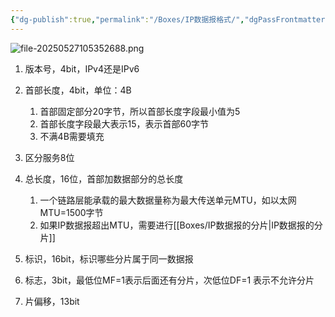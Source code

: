 ```yaml
---
{"dg-publish":true,"permalink":"/Boxes/IP数据报格式/","dgPassFrontmatter":true,"created":"2025-05-27T10:53:26.118+08:00","updated":"2025-05-27T11:42:56.580+08:00"}
---
```


![file-20250527105352688.png](/img/user/images/IP%E6%95%B0%E6%8D%AE%E6%8A%A5%E6%A0%BC%E5%BC%8F/file-20250527105352688.png)
1. 版本号，4bit，IPv4还是IPv6
2. 首部长度，4bit，单位：4B
	1. 首部固定部分20字节，所以首部长度字段最小值为5
	2. 首部长度字段最大表示15，表示首部60字节
	3. 不满4B需要填充
3. 区分服务8位
4. 总长度，16位，首部加数据部分的总长度
	1. 一个链路层能承载的最大数据量称为最大传送单元MTU，如以太网MTU=1500字节
	2. 如果IP数据报超出MTU，需要进行[[Boxes/IP数据报的分片\|IP数据报的分片]]

5. 标识，16bit，标识哪些分片属于同一数据报
6. 标志，3bit，最低位MF=1表示后面还有分片，次低位DF=1 表示不允许分片
7. 片偏移，13bit